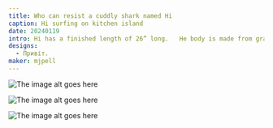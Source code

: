 ```yaml
---
title: Who can resist a cuddly shark named Hi
caption: Hi surfing on kitchen island
date: 20240119
intro: Hi has a finished length of 26” long.   He body is made from gray and white fleece while his mouth and teeth are felt as are his eyes.   Not bad for my first attempt at a stuffed animal!
designs:
  - Привіт.
maker: mjpell
---
```


![The image alt goes here](https://imagedelivery.net/ouSuR9yY1bHt-fuAokSA5Q/showcase-who-can-resist-a-cuddly-shark-named-hi-1/public "The image caption/title goes here")

![The image alt goes here](https://imagedelivery.net/ouSuR9yY1bHt-fuAokSA5Q/showcase-who-can-resist-a-cuddly-shark-named-hi-2/public "The image caption/title goes here")

![The image alt goes here](https://imagedelivery.net/ouSuR9yY1bHt-fuAokSA5Q/showcase-who-can-resist-a-cuddly-shark-named-hi-3/public "The image caption/title goes here")

